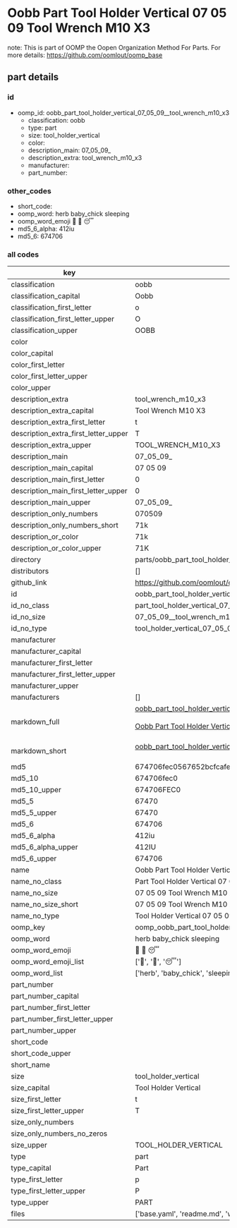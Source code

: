 # Oobb Part Tool Holder Vertical 07 05 09  Tool Wrench M10 X3  

note: This is part of OOMP the Oopen Organization Method For Parts. For more details: https://github.com/oomlout/oomp_base

##  part details





### id
* oomp_id: oobb_part_tool_holder_vertical_07_05_09__tool_wrench_m10_x3
  * classification: oobb
  * type: part
  * size: tool_holder_vertical
  * color: 
  * description_main: 07_05_09_
  * description_extra: tool_wrench_m10_x3
  * manufacturer: 
  * part_number: 

### other_codes
* short_code: 
* oomp_word: herb baby_chick sleeping
* oomp_word_emoji :herb: :baby_chick: :sleeping:
* md5_6_alpha: 412iu
* md5_6: 674706

### all codes 
| key | value |  
| --- | --- |  
| classification | oobb |  
| classification_capital | Oobb |  
| classification_first_letter | o |  
| classification_first_letter_upper | O |  
| classification_upper | OOBB |  
| color |  |  
| color_capital |  |  
| color_first_letter |  |  
| color_first_letter_upper |  |  
| color_upper |  |  
| description_extra | tool_wrench_m10_x3 |  
| description_extra_capital | Tool Wrench M10 X3 |  
| description_extra_first_letter | t |  
| description_extra_first_letter_upper | T |  
| description_extra_upper | TOOL_WRENCH_M10_X3 |  
| description_main | 07_05_09_ |  
| description_main_capital | 07 05 09  |  
| description_main_first_letter | 0 |  
| description_main_first_letter_upper | 0 |  
| description_main_upper | 07_05_09_ |  
| description_only_numbers | 070509 |  
| description_only_numbers_short | 71k |  
| description_or_color | 71k |  
| description_or_color_upper | 71K |  
| directory | parts/oobb_part_tool_holder_vertical_07_05_09__tool_wrench_m10_x3 |  
| distributors | [] |  
| github_link | https://github.com/oomlout/oomlout_oomp_part_src/tree/main/parts/oobb_part_tool_holder_vertical_07_05_09__tool_wrench_m10_x3/working |  
| id | oobb_part_tool_holder_vertical_07_05_09__tool_wrench_m10_x3 |  
| id_no_class | part_tool_holder_vertical_07_05_09__tool_wrench_m10_x3 |  
| id_no_size | 07_05_09__tool_wrench_m10_x3 |  
| id_no_type | tool_holder_vertical_07_05_09__tool_wrench_m10_x3 |  
| manufacturer |  |  
| manufacturer_capital |  |  
| manufacturer_first_letter |  |  
| manufacturer_first_letter_upper |  |  
| manufacturer_upper |  |  
| manufacturers | [] |  
| markdown_full | [oobb_part_tool_holder_vertical_07_05_09__tool_wrench_m10_x3](https://github.com/oomlout/oomlout_oomp_part_src/tree/main/parts/oobb_part_tool_holder_vertical_07_05_09__tool_wrench_m10_x3/working)<br>[](https://github.com/oomlout/oomlout_oomp_part_src/tree/main/parts/oobb_part_tool_holder_vertical_07_05_09__tool_wrench_m10_x3/working)<br>[Oobb Part Tool Holder Vertical 07 05 09  Tool Wrench M10 X3](https://github.com/oomlout/oomlout_oomp_part_src/tree/main/parts/oobb_part_tool_holder_vertical_07_05_09__tool_wrench_m10_x3/working)<br><br> |  
| markdown_short | [oobb_part_tool_holder_vertical_07_05_09__tool_wrench_m10_x3](https://github.com/oomlout/oomlout_oomp_part_src/tree/main/parts/oobb_part_tool_holder_vertical_07_05_09__tool_wrench_m10_x3/working)<br><br> |  
| md5 | 674706fec0567652bcfcafe92619db34 |  
| md5_10 | 674706fec0 |  
| md5_10_upper | 674706FEC0 |  
| md5_5 | 67470 |  
| md5_5_upper | 67470 |  
| md5_6 | 674706 |  
| md5_6_alpha | 412iu |  
| md5_6_alpha_upper | 412IU |  
| md5_6_upper | 674706 |  
| name | Oobb Part Tool Holder Vertical 07 05 09  Tool Wrench M10 X3 |  
| name_no_class | Part Tool Holder Vertical 07 05 09  Tool Wrench M10 X3 |  
| name_no_size | 07 05 09  Tool Wrench M10 X3 |  
| name_no_size_short | 07 05 09  Tool Wrench M10 X3 |  
| name_no_type | Tool Holder Vertical 07 05 09  Tool Wrench M10 X3 |  
| oomp_key | oomp_oobb_part_tool_holder_vertical_07_05_09__tool_wrench_m10_x3 |  
| oomp_word | herb baby_chick sleeping |  
| oomp_word_emoji | :herb: :baby_chick: :sleeping: |  
| oomp_word_emoji_list | [':herb:', ':baby_chick:', ':sleeping:'] |  
| oomp_word_list | ['herb', 'baby_chick', 'sleeping'] |  
| part_number |  |  
| part_number_capital |  |  
| part_number_first_letter |  |  
| part_number_first_letter_upper |  |  
| part_number_upper |  |  
| short_code |  |  
| short_code_upper |  |  
| short_name |  |  
| size | tool_holder_vertical |  
| size_capital | Tool Holder Vertical |  
| size_first_letter | t |  
| size_first_letter_upper | T |  
| size_only_numbers |  |  
| size_only_numbers_no_zeros |  |  
| size_upper | TOOL_HOLDER_VERTICAL |  
| type | part |  
| type_capital | Part |  
| type_first_letter | p |  
| type_first_letter_upper | P |  
| type_upper | PART |  
| files | ['base.yaml', 'readme.md', 'working.json', 'working.yaml'] |  
